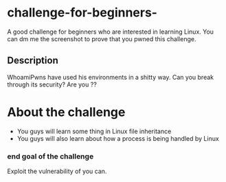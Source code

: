 # challenge-for-beginners-
A good challenge for beginners who are interested in learning Linux.
You can dm me the screenshot to prove that you pwned this challenge.
## Description
WhoamiPwns have used his environments in a shitty way.
Can you break through its security?
Are you ??

# About the challenge
+ You guys will learn some thing in Linux file inheritance
+ You guys will also learn about how a process is being handled by Linux

### end goal of the challenge
Exploit the vulnerability of you can.
